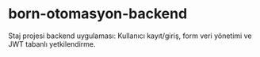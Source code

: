 # born-otomasyon-backend
Staj projesi backend uygulaması: Kullanıcı kayıt/giriş, form veri yönetimi ve JWT tabanlı yetkilendirme.
